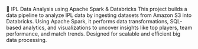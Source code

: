 🏏 IPL Data Analysis using Apache Spark & Databricks
This project builds a data pipeline to analyze IPL data by ingesting datasets from Amazon S3 into Databricks. Using Apache Spark, it performs data transformations, SQL-based analytics, and visualizations to uncover insights like top players, team performance, and match trends. Designed for scalable and efficient big data processing.


